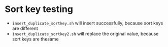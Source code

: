 # Sort key testing

* `insert_duplicate_sortkey.sh` will insert successfully, because sort keys are different
* `insert_duplicate_sortkey2.sh` will replace the original value, because sort keys are thesame



